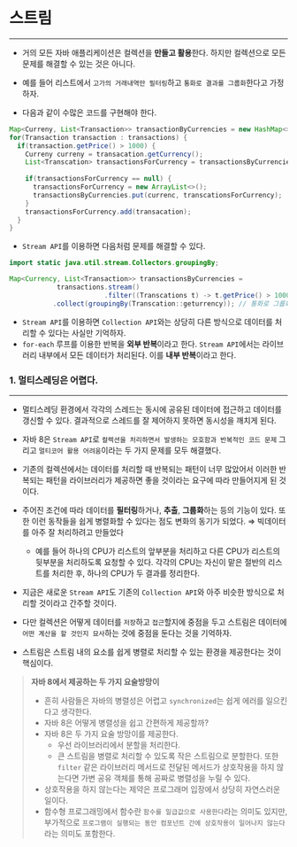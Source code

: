 # 스트림

---

- 거의 모든 자바 애플리케이션은 컬렉션을 **만들고 활용**한다. 하지만 컬렉션으로 모든 문제를 해결할 수 있는 것은 아니다.
- 예를 들어 리스트에서 `고가의 거래내역만 필터링`하고 `통화로 결과를 그룹화`한다고 가정하자.

- 다음과 같이 수많은 코드를 구현해야 한다.

```java
Map<Curreny, List<Transaction>> transactionByCurrencies = new HashMap<>();
for(Transaction transaction : transactions) {                             
  if(transaction.getPrice() > 1000) {                                     
    Curreny curreny = transacation.getCurrency();                         
    List<Transcation> transactionsForCurrency = transactionsByCurrencies
																																						.get(currency); 
    if(transactionsForCurrency == null) {
      transactionsForCurrency = new ArrayList<>();
      transactionsByCurrencies.put(currenc, transcationsForCurrency);
    }
    transactionsForCurrency.add(transacation);
  }
}
```

- `Stream API`를 이용하면 다음처럼 문제를 해결할 수 있다.

```java
import static java.util.stream.Collectors.groupingBy;

Map<Currency, List<Transaction>> transactionsByCurrencies = 
			transactions.stream()
						.filter((Transcations t) -> t.getPrice() > 1000); // 고가의 트랜잭션 필터링
           .collect(groupingBy(Transcation::geturrency)); // 통화로 그룹화
```

- `Stream API`를 이용하면 `Collection API`와는 상당히 다른 방식으로 데이터를 처리할 수 있다는 사실만 기억하자.
- `for-each` 루프를 이용한 반복을 **외부 반복**이라고 한다. `Stream API`에서는 라이브러리 내부에서 모든 데이터가 처리된다. 이를 **내부 반복**이라고 한다.

### 1. 멀티스레딩은 어렵다.

---

- 멀티스레딩 환경에서 각각의 스레드는 동시에 공유된 데이터에 접근하고 데이터를 갱신할 수 있다. 결과적으로 스레드를 잘 제어하지 못하면 동시성을 깨치게 된다.
- 자바 8은 `Stream API`로 `컬렉션을 처리하면서 발생하는 모호함과 반복적인 코드 문제` 그리고 `멀티코어 활용 어려움`이라는 두 가지 문제를 모두 해결했다.

- 기존의 컬렉션에서는 데이터를 처리할 때 반복되는 패턴이 너무 많았어서 이러한 반복되는 패턴을 라이브러리가 제공하면 좋을 것이라는 요구에 따라 만들어지게 된 것이다.
- 주어진 조건에 따라 데이터를 **필터링**하거나, **추출**, **그룹화**하는 등의 기능이 있다. 또한 이런 동작들을 쉽게 병렬화할 수 있다는 점도 변화의 동기가 되었다. ⇒ 빅데이터를 아주 잘 처리하려고 만들었다
    - 예를 들어 하나의 CPU가 리스트의 앞부분을 처리하고 다른 CPU가 리스트의 뒷부분을 처리하도록 요청할 수 있다. 각각의 CPU는 자신이 맡은 절반의 리스트를 처리한 후, 하나의 CPU가 두 결과를 정리한다.

- 지금은 새로운 `Stream API`도 기존의 `Collection API`와 아주 비슷한 방식으로 처리할 것이라고 간주할 것이다.
- 다만 컬렉션은 어떻게 데이터를 `저장`하고 `접근`할지에 중점을 두고 스트림은 데이터에 `어떤 계산을 할 것인지 묘사`하는 것에 중점을 둔다는 것을 기억하자.
- 스트림은 스트림 내의 요소를 쉽게 병렬로 처리할 수 있는 환경을 제공한다는 것이 핵심이다.

> **자바 8에서 제공하는 두 가지 요술방망이**
>
> - 흔히 사람들은 자바의 병렬성은 어렵고 `synchronized`는 쉽게 에러를 일으킨다고 생각한다.
> - 자바 8은 어떻게 병렬성을 쉽고 간편하게 제공할까?
> - 자바 8은 두 가지 요술 방망이를 제공한다.
>     - 우선 라이브러리에서 분할을 처리한다.
>     - 큰 스트림을 병렬로 처리할 수 있도록 작은 스트림으로 분할한다. 또한 `filter` 같은 라이브러리 메서드로 전달된 메서드가 상호작용을 하지 않는다면 가변 공유 객체를 통해 공짜로 병렬성을 누릴 수 있다.
> - 상호작용을 하지 않는다는 제약은 프로그래머 입장에서 상당히 자연스러운 일이다.
> - 함수형 프로그래밍에서 함수란 `함수를 일급값으로 사용한다`라는 의미도 있지만, 부가적으로 `프로그램이 실행되는 동안 컴포넌트 간에 상호작용이 일어나지 않는다`라는 의미도 포함한다.